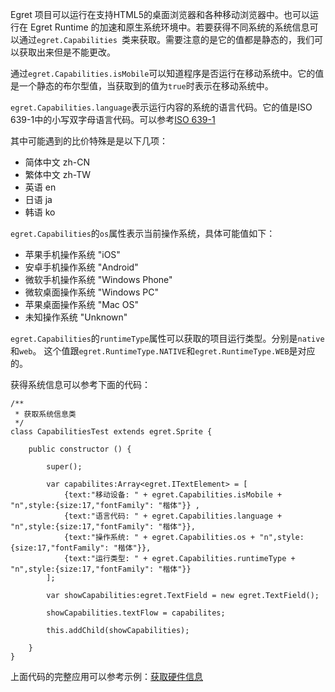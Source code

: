 Egret 项目可以运行在支持HTML5的桌面浏览器和各种移动浏览器中。也可以运行在 Egret Runtime 的加速和原生系统环境中。若要获得不同系统的系统信息可以通过`egret.Capabilities `类来获取。需要注意的是它的值都是静态的，我们可以获取出来但是不能更改。

通过`egret.Capabilities.isMobile`可以知道程序是否运行在移动系统中。它的值是一个静态的布尔型值，当获取到的值为`true`时表示在移动系统中。

`egret.Capabilities.language`表示运行内容的系统的语言代码。它的值是ISO 639-1中的小写双字母语言代码。可以参考[ISO 639-1](http://baike.baidu.com/link?url=me8UVbWB-oLjVT_fyxTqPwzf4cagZroNFfbiZy0Meo3VnACeZOup5vabLqoRaDwozxGm-dx600XBZRRV34pkca#2)

其中可能遇到的比价特殊是是以下几项：

* 简体中文 zh-CN
* 繁体中文 zh-TW
* 英语 en
* 日语 ja
* 韩语 ko

`egret.Capabilities`的`os`属性表示当前操作系统，具体可能值如下：

* 苹果手机操作系统 "iOS"
* 安卓手机操作系统 "Android"
* 微软手机操作系统 "Windows Phone"
* 微软桌面操作系统 "Windows PC"
* 苹果桌面操作系统 "Mac OS"
* 未知操作系统 "Unknown"

`egret.Capabilities`的`runtimeType`属性可以获取的项目运行类型。分别是`native`和`web`。
这个值跟`egret.RuntimeType.NATIVE`和`egret.RuntimeType.WEB`是对应的。

获得系统信息可以参考下面的代码：

```
/**
 * 获取系统信息类
 */
class CapabilitiesTest extends egret.Sprite {

    public constructor () {

        super();

        var capabilites:Array<egret.ITextElement> = [
            {text:"移动设备: " + egret.Capabilities.isMobile + "n",style:{size:17,"fontFamily": "楷体"}} ,
            {text:"语言代码: " + egret.Capabilities.language + "n",style:{size:17,"fontFamily": "楷体"}},
            {text:"操作系统: " + egret.Capabilities.os + "n",style:{size:17,"fontFamily": "楷体"}},
            {text:"运行类型: " + egret.Capabilities.runtimeType + "n",style:{size:17,"fontFamily": "楷体"}}
        ];

        var showCapabilities:egret.TextField = new egret.TextField();

        showCapabilities.textFlow = capabilites;

        this.addChild(showCapabilities);

    }
}
```

上面代码的完整应用可以参考示例：[获取硬件信息](http://edn.egret.com/cn/index.php/article/index/id/659)